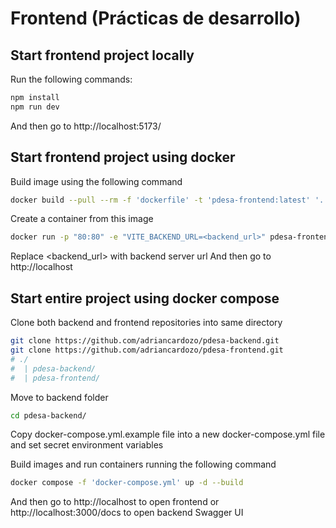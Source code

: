 # Frontend (Prácticas de desarrollo)

## Start frontend project locally
Run the following commands:
```bash
npm install
npm run dev
```

And then go to http://localhost:5173/

## Start frontend project using docker
Build image using the following command
```bash
docker build --pull --rm -f 'dockerfile' -t 'pdesa-frontend:latest' '.'
```
Create a container from this image
```bash
docker run -p "80:80" -e "VITE_BACKEND_URL=<backend_url>" pdesa-frontend
```
Replace <backend_url> with backend server url
And then go to http://localhost


## Start entire project using docker compose
Clone both backend and frontend repositories into same directory
```bash
git clone https://github.com/adriancardozo/pdesa-backend.git
git clone https://github.com/adriancardozo/pdesa-frontend.git
# ./
#  | pdesa-backend/
#  | pdesa-frontend/
```
Move to backend folder
```bash
cd pdesa-backend/
```
Copy docker-compose.yml.example file into a new docker-compose.yml file and set secret environment variables

Build images and run containers running the following command
```bash
docker compose -f 'docker-compose.yml' up -d --build
```
And then go to http://localhost to open frontend or http://localhost:3000/docs to open backend Swagger UI